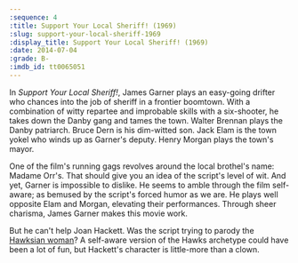 ```yaml
---
:sequence: 4
:title: Support Your Local Sheriff! (1969)
:slug: support-your-local-sheriff-1969
:display_title: Support Your Local Sheriff! (1969)
:date: 2014-07-04
:grade: B-
:imdb_id: tt0065051
---
```


In _Support Your Local Sheriff!_, James Garner plays an easy-going drifter who chances into the job of sheriff in a frontier boomtown. With a combination of witty repartee and improbable skills with a six-shooter, he takes down the Danby gang and tames the town.  Walter Brennan plays the Danby patriarch. Bruce Dern is his dim-witted son. Jack Elam is the town yokel who winds up as Garner's deputy. Henry Morgan plays the town's mayor.

One of the film's running gags revolves around the local brothel's name: Madame Orr's. That should give you an idea of the script's level of wit. And yet, Garner is impossible to dislike. He seems to amble through the film self-aware; as bemused by the script's forced humor as we are. He plays well opposite Elam and Morgan, elevating their performances. Through sheer charisma, James Garner makes this movie work.

But he can't help Joan Hackett. Was the script trying to parody the [Hawksian woman](http://en.wikipedia.org/wiki/Hawksian_woman)? A self-aware version of the Hawks archetype could have been a lot of fun, but Hackett's character is little-more than a clown. 